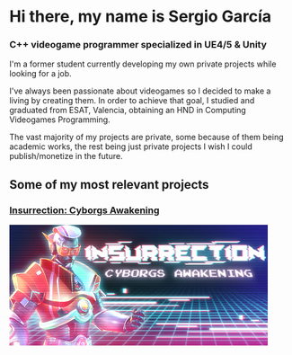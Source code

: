 # Hi there, my name is Sergio García 
### C++ videogame programmer specialized in UE4/5 & Unity
I'm a former student currently developing my own private projects while looking for a job.

I've always been passionate about videogames so I decided to make a living by creating them. In order to achieve that goal, I studied and graduated from ESAT, Valencia, obtaining an HND in Computing Videogames Programming.

The vast majority of my projects are private, some because of them being academic works, the rest being just private projects I wish I could publish/monetize in the future.

## Some of my most relevant projects 
### [Insurrection: Cyborgs Awakening](https://store.steampowered.com/app/1986800/Insurrection_Cyborgs_Awakening/)
[<img src="https://raw.githubusercontent.com/sergivallero/sergivallero/main/Insurrection_header.jpg">](https://store.steampowered.com/app/1986800/Insurrection_Cyborgs_Awakening/)
